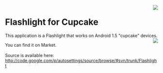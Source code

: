 <img src='http://autosettings.googlecode.com/svn/distrib/flashlight_white.png' align='right'>
<h1>Flashlight for Cupcake</h1>

This application is a Flashlight that works on Android 1.5 "cupcake" devices.<br>
<img src='http://chart.apis.google.com/chart?cht=qr&chs=120x120&chl=market://search?q=pname:com.alfray.flashlight&force_img.png' align='right'>

You can find it on Market.<br>
<br>
Source is available here: <a href='http://code.google.com/p/autosettings/source/browse/#svn/trunk/Flashlight'>http://code.google.com/p/autosettings/source/browse/#svn/trunk/Flashlight</a>